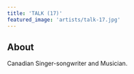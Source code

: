 ```yaml
---
title: 'TALK (17)'
featured_image: 'artists/talk-17.jpg'
---
```


## About

Canadian Singer-songwriter and Musician.
